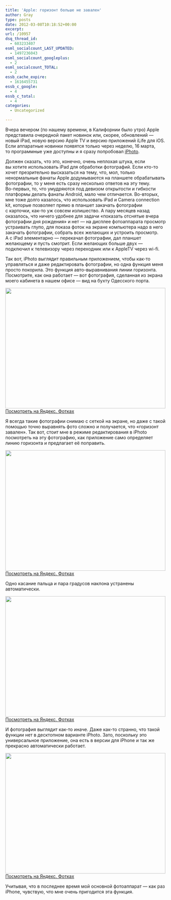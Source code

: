 ```yaml
---
title: 'Apple: горизонт больше не завален'
author: Gray
type: posts
date: 2012-03-08T10:18:52+00:00
excerpt:
url: /10957
dsq_thread_id:
  - 603233407
esml_socialcount_LAST_UPDATED:
  - 1497236043
esml_socialcount_googleplus:
  - 2
esml_socialcount_TOTAL:
  - 2
essb_cache_expire:
  - 1616455731
essb_c_google:
  - 4
essb_c_total:
  - 4
categories:
  - Uncategorized

---
```








Вчера вечером (по&nbsp;нашему времени, в&nbsp;Калифорнии было утро) Apple представила очередной пакет новинок или, скорее, обновлений&nbsp;&mdash; новый iPad, новую версию Apple TV&nbsp;и&nbsp;версию приложений iLife для iOS. Если аппаратные новинки появятся только через неделю, 16&nbsp;марта, то&nbsp;программные уже доступны и&nbsp;я&nbsp;сразу попробовал [iPhoto][1].

Должен сказать, что это, конечно, очень неплохая штука, если вы&nbsp;хотите использовать iPad для обработки фотографий. Если <nobr>кто-то</nobr> хочет презрительно высказаться на&nbsp;тему, что, мол, только ненормальные фанаты Apple додумываются на&nbsp;планшете обрабатывать фотографии, то&nbsp;у&nbsp;меня есть сразу несколько ответов на&nbsp;эту тему. <nobr>Во-первых</nobr>, то, что умудряются под девизом открытости и&nbsp;гибкости платформы делать фанаты Android, мало чем отличается. <nobr>Во-вторых</nobr>, мне тоже долго казалось, что использовать iPad и&nbsp;Camera connection kit, которые позволяет прямо в&nbsp;планшет закачать фотографии с&nbsp;карточки, <nobr>как-то</nobr> уж&nbsp;совсем излишество. А&nbsp;пару месяцев назад оказалось, что ничего удобнее для задачи &laquo;показать отснятые вчера фотографии дня рождения&raquo; и&nbsp;нет&nbsp;&mdash; на&nbsp;дисплее фотоаппарата просмотр устраивать глупо, для показа фоток на&nbsp;экране компьютера надо в&nbsp;него закачать фотографии, собрать всех желающих и&nbsp;устроить просмотр. А&nbsp;с&nbsp;iPad элементарно&nbsp;&mdash; перекачал фотографии, дал планшет желающему и&nbsp;пусть смотрит. Если желающих больше двух&nbsp;&mdash; подключил к&nbsp;телевизору через переходник или к&nbsp;AppleTV через <nobr>wi-fi</nobr>.

Так вот, iPhoto выглядит правильным приложением, чтобы <nobr>как-то</nobr> управляться и&nbsp;даже редактировать фотографии, но&nbsp;одна функция меня просто покорила. Это функция авто-выравнивания линии горизонта. Посмотрите, как она работает&nbsp;&mdash; вот фотография, сделанная из&nbsp;экрана моего кабинета в&nbsp;нашем офисе&nbsp;&mdash; вид на&nbsp;бухту Одесского порта.

[<img src="https://i1.wp.com/img-fotki.yandex.ru/get/5908/2728867.b6/0_6ead6_afbc5e71_L.jpg?resize=500%2C375" border="0" alt="" width="500" height="375" data-recalc-dims="1" />][2]  
[Посмотреть на&nbsp;Яндекс. Фотках][2]

Я&nbsp;всегда такие фотографии снимаю с&nbsp;сеткой на&nbsp;экране, но&nbsp;даже с&nbsp;такой помощью точно выравнять фото сложно и&nbsp;получается, что &laquo;горизонт завален&raquo;. Так вот, стоит мне в&nbsp;режиме редактирования в&nbsp;iPhoto посмотреть на&nbsp;эту фотографию, как приложение само определяет линию горизонта и&nbsp;предлагает её поправить.

[<img src="https://i2.wp.com/img-fotki.yandex.ru/get/6201/2728867.b6/0_6ead5_9631ba94_L.jpg?resize=500%2C375" border="0" alt="" width="500" height="375" data-recalc-dims="1" />][3]  
[Посмотреть на&nbsp;Яндекс. Фотках][3]

Одно касание пальца и&nbsp;пара градусов наклона устранены автоматически.

[<img src="https://i2.wp.com/img-fotki.yandex.ru/get/6100/2728867.b6/0_6ead7_e814f121_L.jpg?resize=500%2C375" border="0" alt="" width="500" height="375" data-recalc-dims="1" />][4]  
[Посмотреть на&nbsp;Яндекс. Фотках][4]

И&nbsp;фотография выглядит <nobr>как-то</nobr> иначе. Даже <nobr>как-то</nobr> странно, что такой функции нет в&nbsp;десктопном варианте iPhoto. Зато, поскольку это универсальное приложение, она есть в&nbsp;версии для iPhone и&nbsp;так&nbsp;же прекрасно автоматически работает.

[<img src="https://i0.wp.com/img-fotki.yandex.ru/get/5908/2728867.b6/0_6ead8_bc0a3182_L.jpg?resize=500%2C375" border="0" alt="" width="500" height="375" data-recalc-dims="1" />][5]  
[Посмотреть на&nbsp;Яндекс. Фотках][5]

Учитывая, что в&nbsp;последнее время мой основной фотоаппарат&nbsp;&mdash; как раз iPhone, чувствую, что мне очень пригодится эта функция.

 [1]: http://itunes.apple.com/us/app/iphoto/id497786065?mt=8
 [2]: http://fotki.yandex.ru/users/gray7400/view/453334/
 [3]: http://fotki.yandex.ru/users/gray7400/view/453333/
 [4]: http://fotki.yandex.ru/users/gray7400/view/453335/
 [5]: http://fotki.yandex.ru/users/gray7400/view/453336/